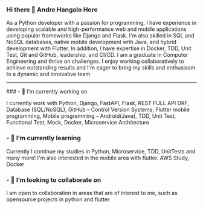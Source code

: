 ### Hi there 👋 Andre Hangalo Here
<p>
As a Python developer with a passion for programming, I have experience in developing scalable and high-performance web and mobile
applications using popular frameworks like Django and Flask. I'm also skilled in SQL and NoSQL databases, native mobile development with Java, and hybrid development with Flutter. In addition, I have expertise in Docker, TDD, Unit Test, Git and GitHub, leadership, and CI/CD. I am a graduate in Computer Engineering and thrive on challenges. I enjoy working collaboratively to achieve outstanding results and I'm eager to bring my skills and enthusiasm to a dynamic and innovative team
  </p>



<hr>
### - 🔭 I’m currently working on 

<p> 
  I currently work with Python, Django, FastAPI, Flask, REST FULL API DRF, Database (SQL/NoSQL), GitHub – Control Version Systems, Flutter mobile programming, Mobile programming – Android(Java), TDD, Unit Test, Functional Test, Mock, Docker, Microservice Architecture
  </p>



### - 🌱 I’m currently learning 

<p>
  Currently I continue my studies in Python, Microservice, TDD, UnitTests and many more!
I'm also interested in the mobile area with flutter.
AWS Study, Docker
  </p>

### - 👯 I’m looking to collaborate on 
<p>
  I am open to collaboration in areas that are of interest to me, such as opensource projects in python and flutter
  </p>

<!--
- 🤔 I’m looking for help with ...
- 💬 Ask me about ...
- 📫 How to reach me: ...
- 😄 Pronouns: ...
- ⚡ Fun fact: ...

-->

